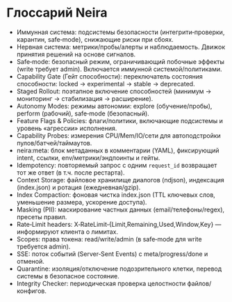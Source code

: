 ﻿<!-- neira:meta
id: NEI-20250904-121050-glossary-doc
intent: docs
summary: |
  Добавлен первичный neira:meta блок (без изменения содержания документа).
-->

# Глоссарий Neira

- Иммунная система: подсистемы безопасности (интегрити‑проверки, карантин, safe‑mode), снижающие риски при сбоях.
- Нервная система: метрики/пробы/алерты и наблюдаемость. Движок принятия решений на основе сигналов.
- Safe‑mode: безопасный режим, ограничивающий побочные эффекты (write требует admin). Включается иммунной системой/политиками.
- Capability Gate (Гейт способности): переключатель состояния способности: locked → experimental → stable → deprecated.
- Staged Rollout: поэтапное включение способностей (минимум → мониторинг → стабилизация → расширение).
- Autonomy Modes: режимы автономии: explore (обучение/пробы), perform (рабочий), safe‑mode (безопасный).
- Feature Flags & Policies: флаги/политики, включающие подсистемы и уровень «агрессии» исполнения.
- Capability Probes: измерения CPU/Mem/IO/сети для автоподстройки пулов/батчей/таймаутов.
- neira:meta: блок метаданных в комментарии (YAML), фиксирующий intent, ссылки, env/метрики/эндпоинты и гейты.
- Idempotency: повторяемый запрос с одним `request_id` возвращает тот же ответ (в т.ч. после рестарта).
- Context Storage: файловое хранилище диалогов (ndjson), индексация (index.json) и ротация (ежедневная/gzip).
- Index Compaction: фоновая чистка index.json (TTL ключевых слов, уменьшение размера, ускорение доступа).
- Masking (PII): маскирование частных данных (email/телефоны/regex), пресеты правил.
- Rate‑Limit headers: X‑RateLimit‑{Limit,Remaining,Used,Window,Key} — информируют клиента о лимитах.
- Scopes: права токена: read/write/admin (в safe‑mode для write требуется admin).
- SSE: поток событий (Server‑Sent Events) с meta/progress/done и отменой.
- Quarantine: изоляция/отключение подозрительного клетки, перевод системы в безопасное состояние.
- Integrity Checker: периодическая проверка целостности файлов/конфигов.


